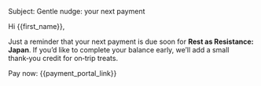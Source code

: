 Subject: Gentle nudge: your next payment

Hi {{first_name}},

Just a reminder that your next payment is due soon for **Rest as Resistance: Japan**. If you’d like to complete your balance early, we’ll add a small thank‑you credit for on‑trip treats.

Pay now: {{payment_portal_link}}
